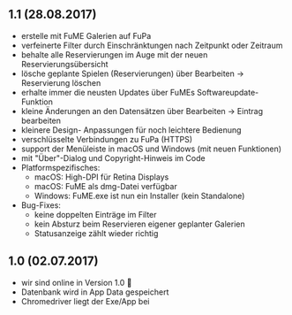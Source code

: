 ## 1.1 (28.08.2017)

- erstelle mit FuME Galerien auf FuPa
- verfeinerte Filter durch Einschränktungen nach Zeitpunkt oder Zeitraum
- behalte alle Reservierungen im Auge mit der neuen Reservierungsübersicht
- lösche geplante Spielen (Reservierungen) über Bearbeiten -> Reservierung löschen
- erhalte immer die neusten Updates über FuMEs Softwareupdate-Funktion
- kleine Änderungen an den Datensätzen über Bearbeiten -> Eintrag bearbeiten
- kleinere Design- Anpassungen für noch leichtere Bedienung
- verschlüsselte Verbindungen zu FuPa (HTTPS)
- support der Menüleiste in macOS und Windows (mit neuen Funktionen)
- mit "Über"-Dialog und Copyright-Hinweis im Code
- Platformspezifisches:
    - macOS: High-DPI für Retina Displays
    - macOS: FuME als dmg-Datei verfügbar
    - Windows: FuME.exe ist nun ein Installer (kein Standalone)
- Bug-Fixes:
    - keine doppelten Einträge im Filter
    - kein Absturz beim Reservieren eigener geplanter Galerien
    - Statusanzeige zählt wieder richtig

## 1.0 (02.07.2017)

- wir sind online in Version 1.0 :tada:
- Datenbank wird in App Data gespeichert
- Chromedriver liegt der Exe/App bei